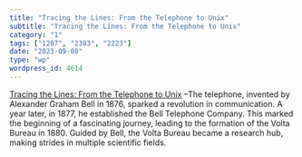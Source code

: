 ```yaml
---
title: "Tracing the Lines: From the Telephone to Unix"
subtitle: "Tracing the Lines: From the Telephone to Unix"
category: "1"
tags: ["1207", "2383", "2223"]
date: "2023-09-08"
type: "wp"
wordpress_id: 4614
---
```

[ Tracing the Lines: From the Telephone to Unix]( https://www.deusinmachina.net/p/history-of-unix?r=1slq0e&utm_medium=ios&utm_campaign=post) –The telephone, invented by Alexander Graham Bell in 1876, sparked a revolution in communication. A year later, in 1877, he established the Bell Telephone Company. This marked the beginning of a fascinating journey, leading to the formation of the Volta Bureau in 1880. Guided by Bell, the Volta Bureau became a research hub, making strides in multiple scientific fields.